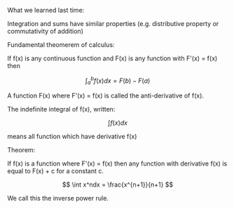 What we learned last time:

Integration and sums have similar properties (e.g. distributive property or commutativity of addition)

Fundamental theomerem of calculus:

If f(x) is any continuous function and F(x) is any function with F'(x) = f(x) then 

$$
\int^b_af(x)dx = F(b) - F(a)
$$

A function F(x) where F'(x) = f(x) is called the anti-derivative of f(x).

The indefinite integral of f(x), written:

$$
\int f(x)dx
$$

means all function which have derivative f(x)

Theorem:

If f(x) is a function where F'(x) = f(x) then any function with derivative f(x) is equal to F(x) + c for a constant c.

$$
	\int x^ndx = \frac{x^{n+1}}{n+1}
$$

We call this the inverse power rule.
